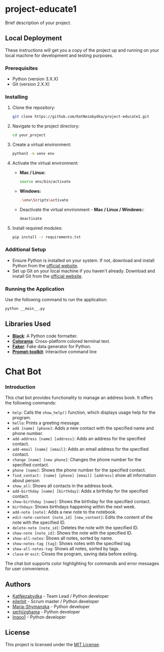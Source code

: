# project-educate1

Brief description of your project.

## Local Deployment

These instructions will get you a copy of the project up and running on your local machine for development and testing purposes.

### Prerequisites

- Python (version 3.X.X)
- Git (version 2.X.X)

### Installing

1. Clone the repository:

   ```bash
   git clone https://github.com/KatNezabydka/project-educate1.git
   ```

2. Navigate to the project directory:

   ```bash
   cd your_project
   ```

3. Create a virtual environment:

   ```bash
   python3 -m venv env
   ```

4. Activate the virtual environment:

   - **Mac / Linux:**

     ```bash
     source env/bin/activate
     ```

   - **Windows:**

     ```bash
     .\env\Scripts\activate
     ```

   - Deactivate the virtual environment - **Mac / Linux / Windows:**:

     ```bash
     deactivate
     ```

5. Install required modules:

   ```bash
   pip install -r requirements.txt
   ```

### Additional Setup

- Ensure Python is installed on your system. If not, download and install Python from the [official website](https://www.python.org/).
- Set up Git on your local machine if you haven't already. Download and install Git from the [official website](https://git-scm.com/).

### Running the Application

Use the following command to run the application:

```bash
python __main__.py
```

## Libraries Used

- **[Black](https://github.com/psf/black)**: A Python code formatter.
- **[Colorama](https://github.com/tartley/colorama)**: Cross-platform colored terminal text.
- **[Faker](https://github.com/joke2k/faker)**: Fake data generator for Python.
- **[Prompt-toolkit](https://github.com/prompt-toolkit/python-prompt-toolkit)**: Interactive command line

# Chat Bot

### Introduction

This chat bot provides functionality to manage an address book. It offers the following commands:

- `help`: Calls the `show_help()` function, which displays usage help for the program.
- `hello`: Prints a greeting message.
- `add [name] [phone]`: Adds a new contact with the specified name and phone number.
- `add-address [name] [address]`: Adds an address for the specified contact.
- `add-email [name] [email]`: Adds an email address for the specified contact.
- `change [name] [new phone]`: Changes the phone number for the specified contact.
- `phone [name]`: Shows the phone number for the specified contact.
- `find_contact: [name] [phone] [email] [address]` show all information about person
- `show_all`: Shows all contacts in the address book.
- `add-birthday [name] [birthday]`: Adds a birthday for the specified contact.
- `show-birthday [name]`: Shows the birthday for the specified contact.
- `birthdays`: Shows birthdays happening within the next week.
- `add-note [note]`: Adds a new note to the notebook.
- `edit-note-content [note_id] [new_content]`: Edits the content of the note with the specified ID.
- `delete-note [note_id]`: Deletes the note with the specified ID.
- `show-note [note_id]`: Shows the note with the specified ID.
- `show-all-notes`: Shows all notes, sorted by name.
- `show-notes-tag [tag]`: Shows notes with the specified tag.
- `show-all-notes-tag`: Shows all notes, sorted by tags.
- `close` or `exit`: Closes the program, saving data before exiting.

The chat bot supports color highlighting for commands and error messages for user convenience.

## Authors

- [KatNezabydka](https://github.com/KatNezabydka) - Team Lead / Python developer
- [eilerbit](https://github.com/eilerbit) - Scrum master / Python developer
- [Maria-Shymanska](https://github.com/Maria-Shymanska) - Python developer
- [serhiizghama](https://github.com/serhiizghama) - Python developer
- [Ingoo1](https://github.com/Ingoo1) - Python developer

## License

This project is licensed under the [MIT License](https://github.com/KatNezabydka/project-educate1).
